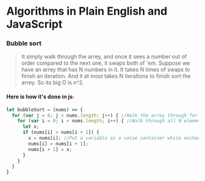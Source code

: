 # Algorithms in Plain English and JavaScript<br>
### Bubble sort<br>
>It simply walk through the arrey, and once it sees a number out of order compared to the next one, it swaps both of 'em. Suppose we have an arrey that has N numbers in it. It takes N times of swaps to finish an iteration. And it at most takes N iterations to finish sort the arrey. So its big O is n^2.
#### Here is how it's done in js:
```js
let bubbleSort = (nums) => {
  for (var j = 0; j < nums.length; j++) { //Walk the arrey through for N times. 
    for (var i = 0; i < nums.length; i++) { //Walk through all N elements of the arrey.
      let x;
      if (nums[i] > nums[i + 1]) {
        x = nums[i]; //Put a variable as a value container while exchanging.
        nums[i] = nums[i + 1];
        nums[i + 1] = x;
      }
    }
  }
}
```
